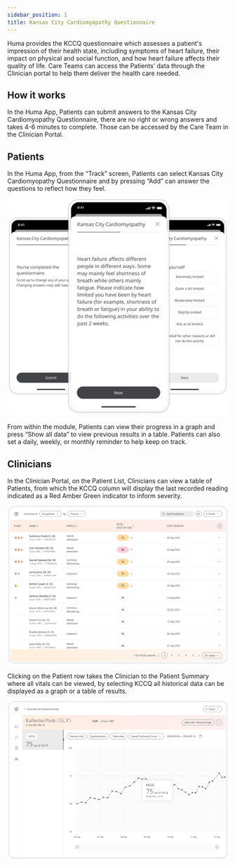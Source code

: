 ```yaml
---
sidebar_position: 1
title: Kansas City Cardiomyopathy Questionnaire
---
```


Huma provides the KCCQ questionnaire which assesses a patient's impression of their health state, including symptoms of heart failure, their impact on physical and social function, and how heart failure affects their quality of life. Care Teams can access the Patients’ data through the Clinician portal to help them deliver the health care needed.

## How it works

In the Huma App, Patients can submit answers to the Kansas City Cardiomyopathy Questionnaire, there are no right or wrong answers and takes 4-6 minutes to complete. Those can be accessed by the Care Team in the Clinician Portal.  

## Patients

In the Huma App, from the “Track” screen, Patients can select Kansas City Cardiomyopathy Questionnaire and by pressing “Add” can answer the questions to reflect how they feel.

![Kansas City Cardiomyopathy Questionnaire in the Huma App](./assets/kccq.png)

From within the module, Patients can view their progress in a graph and press “Show all data” to view previous results in a table. Patients can also set a daily, weekly, or monthly reminder to help keep on track.

## Clinicians

In the Clinician Portal, on the Patient List, Clinicians can view a table of Patients, from which the KCCQ column will display the last recorded reading indicated as a Red Amber Green indicator to inform severity. 

![Kansas City Cardiomyopathy Questionnaire in the Clinician Portal](./assets/cp-patient-list-kccq.png)

Clicking on the Patient row takes the Clinician to the Patient Summary where all vitals can be viewed, by selecting KCCQ all historical data can be displayed as a graph or a table of results.

![Kansas City Cardiomyopathy Questionnaire in the Clinician Portal](./assets/cp-module-details-kccq.png)